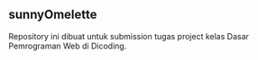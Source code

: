 ## sunnyOmelette  
Repository ini dibuat untuk submission tugas project kelas Dasar Pemrograman Web di Dicoding.
